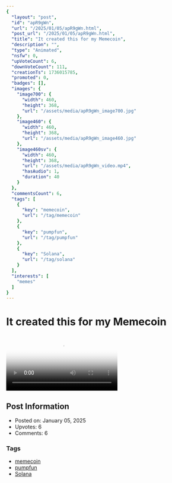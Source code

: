 ```yaml
---
{
  "layout": "post",
  "id": "apR9gWn",
  "url": "/2025/01/05/apR9gWn.html",
  "post_url": "/2025/01/05/apR9gWn.html",
  "title": "It created this for my Memecoin",
  "description": "",
  "type": "Animated",
  "nsfw": 0,
  "upVoteCount": 6,
  "downVoteCount": 111,
  "creationTs": 1736015785,
  "promoted": 0,
  "badges": [],
  "images": {
    "image700": {
      "width": 460,
      "height": 368,
      "url": "/assets/media/apR9gWn_image700.jpg"
    },
    "image460": {
      "width": 460,
      "height": 368,
      "url": "/assets/media/apR9gWn_image460.jpg"
    },
    "image460sv": {
      "width": 460,
      "height": 368,
      "url": "/assets/media/apR9gWn_video.mp4",
      "hasAudio": 1,
      "duration": 40
    }
  },
  "commentsCount": 6,
  "tags": [
    {
      "key": "memecoin",
      "url": "/tag/memecoin"
    },
    {
      "key": "pumpfun",
      "url": "/tag/pumpfun"
    },
    {
      "key": "Solana",
      "url": "/tag/solana"
    }
  ],
  "interests": [
    "memes"
  ]
}
---
```


# It created this for my Memecoin

<video controls playsinline loop poster="/assets/media/apR9gWn_image460.jpg">
  <source src="/assets/media/apR9gWn_video.mp4" type="video/mp4">
  Your browser does not support the video tag.
</video>

## Post Information

- Posted on: January 05, 2025
- Upvotes: 6
- Comments: 6

### Tags

- [memecoin](/tag/memecoin)
- [pumpfun](/tag/pumpfun)
- [Solana](/tag/Solana)

